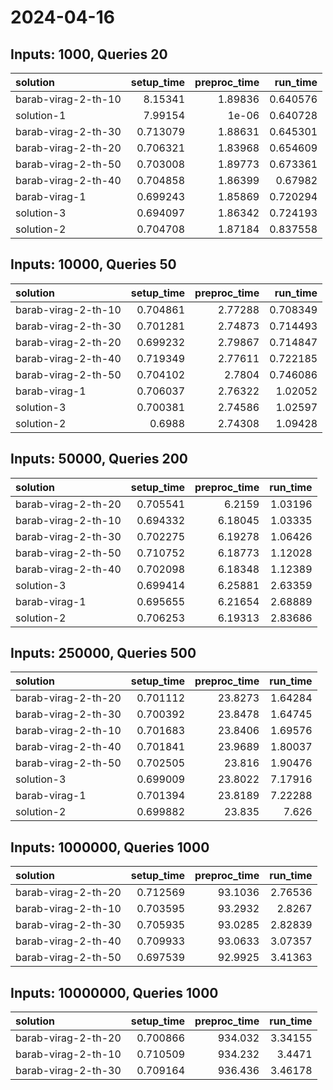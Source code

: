 # 2024-04-16

## Inputs: 1000, Queries 20

| solution            |   setup_time |   preproc_time |   run_time |
|:--------------------|-------------:|---------------:|-----------:|
| barab-virag-2-th-10 |     8.15341  |        1.89836 |   0.640576 |
| solution-1          |     7.99154  |        1e-06   |   0.640728 |
| barab-virag-2-th-30 |     0.713079 |        1.88631 |   0.645301 |
| barab-virag-2-th-20 |     0.706321 |        1.83968 |   0.654609 |
| barab-virag-2-th-50 |     0.703008 |        1.89773 |   0.673361 |
| barab-virag-2-th-40 |     0.704858 |        1.86399 |   0.67982  |
| barab-virag-1       |     0.699243 |        1.85869 |   0.720294 |
| solution-3          |     0.694097 |        1.86342 |   0.724193 |
| solution-2          |     0.704708 |        1.87184 |   0.837558 |

## Inputs: 10000, Queries 50

| solution            |   setup_time |   preproc_time |   run_time |
|:--------------------|-------------:|---------------:|-----------:|
| barab-virag-2-th-10 |     0.704861 |        2.77288 |   0.708349 |
| barab-virag-2-th-30 |     0.701281 |        2.74873 |   0.714493 |
| barab-virag-2-th-20 |     0.699232 |        2.79867 |   0.714847 |
| barab-virag-2-th-40 |     0.719349 |        2.77611 |   0.722185 |
| barab-virag-2-th-50 |     0.704102 |        2.7804  |   0.746086 |
| barab-virag-1       |     0.706037 |        2.76322 |   1.02052  |
| solution-3          |     0.700381 |        2.74586 |   1.02597  |
| solution-2          |     0.6988   |        2.74308 |   1.09428  |

## Inputs: 50000, Queries 200

| solution            |   setup_time |   preproc_time |   run_time |
|:--------------------|-------------:|---------------:|-----------:|
| barab-virag-2-th-20 |     0.705541 |        6.2159  |    1.03196 |
| barab-virag-2-th-10 |     0.694332 |        6.18045 |    1.03335 |
| barab-virag-2-th-30 |     0.702275 |        6.19278 |    1.06426 |
| barab-virag-2-th-50 |     0.710752 |        6.18773 |    1.12028 |
| barab-virag-2-th-40 |     0.702098 |        6.18348 |    1.12389 |
| solution-3          |     0.699414 |        6.25881 |    2.63359 |
| barab-virag-1       |     0.695655 |        6.21654 |    2.68889 |
| solution-2          |     0.706253 |        6.19313 |    2.83686 |

## Inputs: 250000, Queries 500

| solution            |   setup_time |   preproc_time |   run_time |
|:--------------------|-------------:|---------------:|-----------:|
| barab-virag-2-th-20 |     0.701112 |        23.8273 |    1.64284 |
| barab-virag-2-th-30 |     0.700392 |        23.8478 |    1.64745 |
| barab-virag-2-th-10 |     0.701683 |        23.8406 |    1.69576 |
| barab-virag-2-th-40 |     0.701841 |        23.9689 |    1.80037 |
| barab-virag-2-th-50 |     0.702505 |        23.816  |    1.90476 |
| solution-3          |     0.699009 |        23.8022 |    7.17916 |
| barab-virag-1       |     0.701394 |        23.8189 |    7.22288 |
| solution-2          |     0.699882 |        23.835  |    7.626   |

## Inputs: 1000000, Queries 1000

| solution            |   setup_time |   preproc_time |   run_time |
|:--------------------|-------------:|---------------:|-----------:|
| barab-virag-2-th-20 |     0.712569 |        93.1036 |    2.76536 |
| barab-virag-2-th-10 |     0.703595 |        93.2932 |    2.8267  |
| barab-virag-2-th-30 |     0.705935 |        93.0285 |    2.82839 |
| barab-virag-2-th-40 |     0.709933 |        93.0633 |    3.07357 |
| barab-virag-2-th-50 |     0.697539 |        92.9925 |    3.41363 |

## Inputs: 10000000, Queries 1000

| solution            |   setup_time |   preproc_time |   run_time |
|:--------------------|-------------:|---------------:|-----------:|
| barab-virag-2-th-20 |     0.700866 |        934.032 |    3.34155 |
| barab-virag-2-th-10 |     0.710509 |        934.232 |    3.4471  |
| barab-virag-2-th-30 |     0.709164 |        936.436 |    3.46178 |